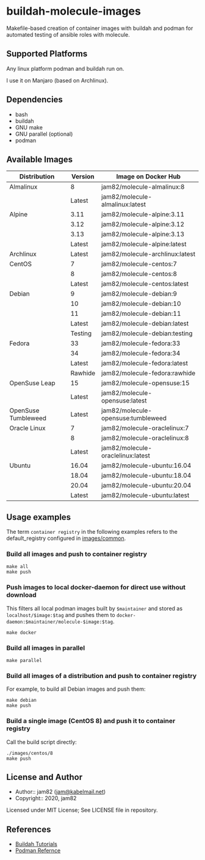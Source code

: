 # buildah-molecule-images

Makefile-based creation of container images with buildah and podman
for automated testing of ansible roles with molecule.

## Supported Platforms

Any linux platform podman and buildah run on.

I use it on Manjaro (based on Archlinux).

## Dependencies

* bash
* buildah
* GNU make
* GNU parallel (optional)
* podman

## Available Images

| Distribution | Version | Image on Docker Hub |
|--------------|---------|---------------------|
| Almalinux | 8 | jam82/molecule-almalinux:8 |
| | Latest | jam82/molecule-almalinux:latest |
| Alpine | 3.11 | jam82/molecule-alpine:3.11 |
| | 3.12 | jam82/molecule-alpine:3.12 |
| | 3.13 | jam82/molecule-alpine:3.13 |
| | Latest | jam82/molecule-alpine:latest |
| Archlinux | Latest | jam82/molecule-archlinux:latest |
| CentOS | 7 | jam82/molecule-centos:7 |
| | 8 | jam82/molecule-centos:8 |
| | Latest | jam82/molecule-centos:latest |
| Debian | 9 | jam82/molecule-debian:9 |
| | 10 | jam82/molecule-debian:10 |
| | 11 | jam82/molecule-debian:11 |
| | Latest | jam82/molecule-debian:latest |
| | Testing | jam82/molecule-debian:testing |
| Fedora | 33 | jam82/molecule-fedora:33 |
| | 34 | jam82/molecule-fedora:34 |
| | Latest | jam82/molecule-fedora:latest |
| | Rawhide | jam82/molecule-fedora:rawhide |
| OpenSuse Leap | 15 | jam82/molecule-opensuse:15 |
| | Latest | jam82/molecule-opensuse:latest |
| OpenSuse Tumbleweed | Latest | jam82/molecule-opensuse:tumbleweed |
| Oracle Linux | 7 | jam82/molecule-oraclelinux:7 |
| | 8 | jam82/molecule-oraclelinux:8 |
| | Latest | jam82/molecule-oraclelinux:latest |
| Ubuntu | 16.04 | jam82/molecule-ubuntu:16.04 |
| | 18.04 | jam82/molecule-ubuntu:18.04 |
| | 20.04 | jam82/molecule-ubuntu:20.04 |
| | Latest | jam82/molecule-ubuntu:latest |

## Usage examples

The term `container registry` in the following examples refers to
the default_registry configured in [images/common](images/common).

### Build all images and push to container registry

```shell
make all
make push
```

### Push images to local docker-daemon for direct use without download

This filters all local podman images built by `$maintainer` and stored as
`localhost/$image:$tag` and pushes them
to `docker-daemon:$maintainer/molecule-$image:$tag`.

```shell
make docker
```

### Build all images in parallel

```shell
make parallel
```

### Build all images of a distribution and push to container registry

For example, to build all Debian images and push them:

```shell
make debian
make push
```

### Build a single image (CentOS 8) and push it to container registry

Call the build script directly:

```shell
./images/centos/8
make push
```

## License and Author

* Author:: jam82 (<jam@kabelmail.net>)
* Copyright:: 2020, jam82

Licensed under MIT License;
See LICENSE file in repository.

## References

* [Buildah Tutorials](https://github.com/containers/buildah/tree/master/docs/tutorials/)
* [Podman Refernce](https://github.com/containers/libpod/tree/master/docs/source/markdown)
